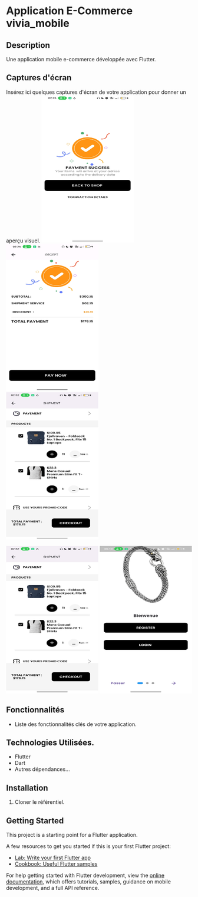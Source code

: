 #  Application E-Commerce vivia_mobile


## Description
Une application mobile e-commerce développée avec Flutter.

## Captures d'écran
Insérez ici quelques captures d'écran de votre application pour donner un aperçu visuel.
<img src="assets/Screenshot_2023-12-22-02-25-44-56_26a699d6d0823c9fbe674f6a26a24181.jpg"  width="250" height="400" /> 
<img src="Screenshot_2023-12-22-02-25-36-15_26a699d6d0823c9fbe674f6a26a24181.jpg"  width="250" height="400" />  
<img src="Screenshot_2023-12-22-02-52-59-60_26a699d6d0823c9fbe674f6a26a24181.jpg"  width="250" height="400" />  
 
<img src="Screenshot_2023-12-22-02-52-59-60_26a699d6d0823c9fbe674f6a26a24181.jpg"  width="250" height="400" /> 

<img src="assets/Screenshot_2023-12-22-05-10-22-23_26a699d6d0823c9fbe674f6a26a24181.jpg"  width="250" height="400" /> 


## Fonctionnalités
- Liste des fonctionnalités clés de votre application.

## Technologies Utilisées.
- Flutter
- Dart
- Autres dépendances...

## Installation
1. Cloner le référentiel.

## Getting Started

This project is a starting point for a Flutter application.

A few resources to get you started if this is your first Flutter project:

- [Lab: Write your first Flutter app](https://docs.flutter.dev/get-started/codelab)
- [Cookbook: Useful Flutter samples](https://docs.flutter.dev/cookbook)

For help getting started with Flutter development, view the
[online documentation](https://docs.flutter.dev/), which offers tutorials,
samples, guidance on mobile development, and a full API reference.

